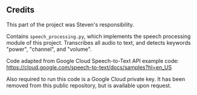 ## Credits

This part of the project was Steven's responsibility.

Contains `speech_processing.py`, which implements the speech processing module of this project. Transcribes all audio to text, and detects keywords "power", "channel", and "volume".

Code adapted from Google Cloud Speech-to-Text API example code:
https://cloud.google.com/speech-to-text/docs/samples?hl=en_US

Also required to run this code is a Google Cloud private key. It has been removed from this public repository, but is available upon request.
